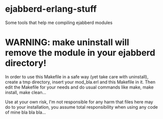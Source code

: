 # ejabberd-erlang-stuff  
Some tools that help me compiling ejabberd modules  
# WARNING: make uninstall will remove the module in your ejabberd directory!  

In order to use this Makefile in a safe way (yet take care with uninstall), create a tmp directory, insert your mod_bla.erl and this Makefile in it. Then edit the Makefile for your needs and do usual commands like make, make install, make clean...

Use at your own risk, I'm not responsible for any harm that files here may do to your installation, you assume total responsibility when using any code of mine bla bla bla...
